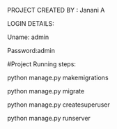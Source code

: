 PROJECT CREATED BY : Janani A

LOGIN DETAILS:
  
  Uname: admin
  
  Password:admin

#Project Running steps:
  
  python manage.py makemigrations
  
  python manage.py migrate
  
  python manage.py createsuperuser
  
  python manage.py runserver
